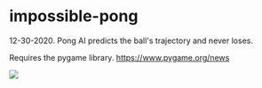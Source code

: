 # impossible-pong
12-30-2020. Pong AI predicts the ball's trajectory and never loses.

Requires the pygame library. https://www.pygame.org/news

![]([https://github.com/Your_Repository_Name/Your_GIF_Name.gif](https://github.com/pretzels-of-radagast/impossible-pong/blob/main/Pong%202023-08-26%2015-20-17.gif)https://github.com/pretzels-of-radagast/impossible-pong/blob/main/Pong%202023-08-26%2015-20-17.gif)
